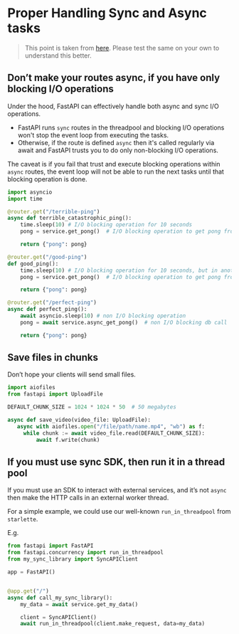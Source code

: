 # Proper Handling Sync and Async tasks

> This point is taken from [here](https://betterprogramming.pub/fastapi-best-practices-1f0deeba4fce#:~:text=5.-,Don%E2%80%99t%20make%20your%20routes%20async%2C%20if%20you%20have%20only%20blocking%20I/O%20operations,-Under%20the%20hood). Please test the same on your own to understand this better.

## Don’t make your routes async, if you have only blocking I/O operations

Under the hood, FastAPI can effectively handle both async and sync I/O operations.

- FastAPI runs `sync` routes in the threadpool and blocking I/O operations won't stop the event loop from executing the tasks.
- Otherwise, if the route is defined `async` then it's called regularly via await and FastAPI trusts you to do only non-blocking I/O operations.

The caveat is if you fail that trust and execute blocking operations within `async` routes, the event loop will not be able to run the next tasks until that blocking operation is done.

```python
import asyncio
import time

@router.get("/terrible-ping")
async def terrible_catastrophic_ping():
    time.sleep(10) # I/O blocking operation for 10 seconds
    pong = service.get_pong()  # I/O blocking operation to get pong from DB

    return {"pong": pong}

@router.get("/good-ping")
def good_ping():
    time.sleep(10) # I/O blocking operation for 10 seconds, but in another thread
    pong = service.get_pong()  # I/O blocking operation to get pong from DB, but in another thread

    return {"pong": pong}

@router.get("/perfect-ping")
async def perfect_ping():
    await asyncio.sleep(10) # non I/O blocking operation
    pong = await service.async_get_pong()  # non I/O blocking db call

    return {"pong": pong}
```

## Save files in chunks

Don’t hope your clients will send small files.

```python
import aiofiles
from fastapi import UploadFile

DEFAULT_CHUNK_SIZE = 1024 * 1024 * 50  # 50 megabytes

async def save_video(video_file: UploadFile):
   async with aiofiles.open("/file/path/name.mp4", "wb") as f:
     while chunk := await video_file.read(DEFAULT_CHUNK_SIZE):
         await f.write(chunk)
```

## If you must use sync SDK, then run it in a thread pool

If you must use an SDK to interact with external services, and it’s not `async` then make the HTTP calls in an external worker thread.

For a simple example, we could use our well-known `run_in_threadpool` from `starlette`.

E.g.

```python
from fastapi import FastAPI
from fastapi.concurrency import run_in_threadpool
from my_sync_library import SyncAPIClient

app = FastAPI()


@app.get("/")
async def call_my_sync_library():
    my_data = await service.get_my_data()

    client = SyncAPIClient()
    await run_in_threadpool(client.make_request, data=my_data)
```
